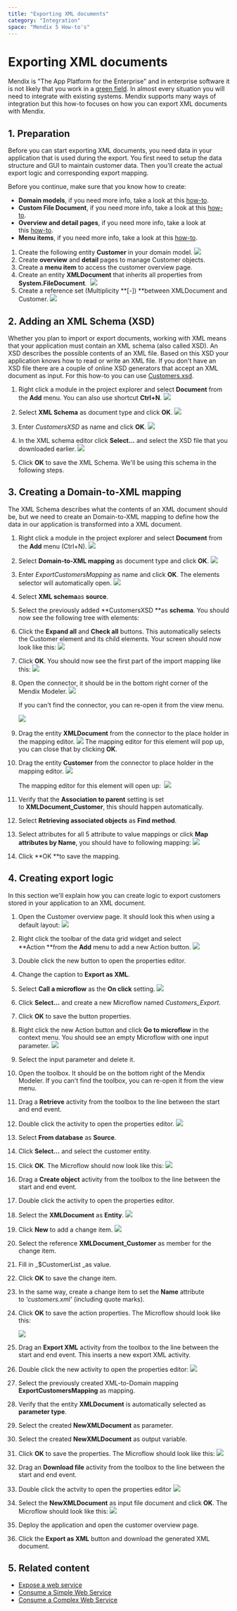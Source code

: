 ```yaml
---
title: "Exporting XML documents"
category: "Integration"
space: "Mendix 5 How-to's"
---
```

# Exporting XML documents

Mendix is "The App Platform for the Enterprise" and in enterprise software it is not likely that you work in a [green field](https://en.wikipedia.org/wiki/Greenfield_project). In almost every situation you will need to integrate with existing systems. Mendix supports many ways of integration but this how-to focuses on how you can export XML documents with Mendix.

## 1. Preparation

Before you can start exporting XML documents, you need data in your application that is used during the export. You first need to setup the data structure and GUI to maintain customer data. Then you'll create the actual export logic and corresponding export mapping.

Before you continue, make sure that you know how to create:

*   **Domain models**, if you need more info, take a look at this [how-to](creating-a-basic-data-layer).
*   **Custom File Document**, if you need more info, take a look at this [how-to](working-with-images-and-files).
*   **Overview and detail pages**, if you need more info, take a look at this [how-to](creating-your-first-two-overview-and-detail-pages).
*   **Menu items**, if you need more info, take a look at this [how-to](setting-up-the-navigation-structure).

1.  Create the following entity **Customer** in your domain model.
    ![](attachments/8782441/8946652.png)
2.  Create **overview** and **detail** pages to manage Customer objects.
3.  Create a **menu item** to access the customer overview page.
4.  Create an entity **XMLDocument** that inherits all properties from **System.FileDocument**. 
    ![](attachments/7831653/8945900.png)
5.  Create a reference set (Multiplicity **[*-*]) **between XMLDocument and Customer.
    ![](attachments/8782441/8946654.png)

## 2\. Adding an XML Schema (XSD)

Whether you plan to import or export documents, working with XML means that your application must contain an XML schema (also called XSD). An XSD describes the possible contents of an XML file. Based on this XSD your application knows how to read or write an XML file. If you don't have an XSD file there are a couple of online XSD generators that accept an XML document as input. For this how-to you can use [Customers.xsd](attachments/8782441/8945818.xsd).

1.  Right click a module in the project explorer and select **Document** from the **Add** menu. You can also use shortcut **Ctrl+N**.
    ![](attachments/7831653/8028202.png)

2.  Select **XML Schema** as document type and click **OK**.
    ![](attachments/7831653/8028203.png)

3.  Enter _CustomersXSD_ as name and click **OK**.
    ![](attachments/7831653/8028204.png)

4.  In the XML schema editor click **Select...** and select the XSD file that you downloaded earlier.
    ![](attachments/8782441/8946656.png)

5.  Click **OK** to save the XML Schema. We'll be using this schema in the following steps.

## 3\. Creating a Domain-to-XML mapping

The XML Schema describes what the contents of an XML document should be, but we need to create an Domain-to-XML mapping to define how the data in our application is transformed into a XML document.

1.  Right click a module in the project explorer and select **Document** from the **Add** menu (Ctrl+N).
    ![](attachments/8782441/8945864.png)

2.  Select **Domain-to-XML mapping** as document type and click **OK**.
    ![](attachments/8782441/8945867.png)

3.  Enter _ExportCustomersMapping_ as name and click **OK**. The elements selector will automatically open.
    ![](attachments/8782441/8945868.png)

4.  Select **XML schema**as **source**.
5.  Select the previously added **CustomersXSD **as **schema**. You should now see the following tree with elements:
6.  Click the **Expand all** and **Check all** buttons. This automatically selects the Customer element and its child elements. Your screen should now look like this:
    ![](attachments/8782441/8946657.png)

7.  Click **OK**. You should now see the first part of the import mapping like this:
    ![](attachments/8782441/8946658.png)

8.  Open the connector, it should be in the bottom right corner of the Mendix Modeler.
    ![](attachments/8782441/8946635.png)

    If you can't find the connector, you can re-open it from the view menu. 

    ![](attachments/8782441/8945848.png) 

9.  Drag the entity **XMLDocument** from the connector to the place holder in the mapping editor.
    ![](attachments/8782441/8946659.png)
    The mapping editor for this element will pop up, you can close that by clicking **OK**.
10. Drag the entity **Customer** from the connector to place holder in the mapping editor.
    ![](attachments/8782441/8946660.png)

    The mapping editor for this element will open up:
     ![](attachments/8782441/8946663.png)

11. Verify that the **Association to parent** setting is set to **XMLDocument_Customer**, this should happen automatically.
12.  Select **Retrieving associated objects** as **Find method**.
13.  Select attributes for all 5 attribute to value mappings or click **Map attributes by Name**, you should have to following mapping:
    ![](attachments/8782441/8946662.png)

14.  Click **OK **to save the mapping.

## 4\. Creating export logic

In this section we'll explain how you can create logic to export customers stored in your application to an XML document.

1.  Open the Customer overview page. It should look this when using a default layout:
    ![](attachments/8782441/17662017.png)

2.  Right click the toolbar of the data grid widget and select **Action **from the **Add** menu to add a new Action button.
    ![](attachments/8782441/17662019.png)

3.  Double click the new button to open the properties editor.
4.  Change the caption to **Export as XML**.
5.  Select **Call a microflow** as the **On click** setting.
    ![](attachments/8782441/17662020.png)

6.  Click **Select...** and create a new Microflow named _Customers_Export_.
7.  Click **OK** to save the button properties.
8.  Right click the new Action button and click **Go to microflow** in the context menu. You should see an empty Microflow with one input parameter.
    ![](attachments/8782441/17662021.png)

9.  Select the input parameter and delete it.
10.  Open the toolbox. It should be on the bottom right of the Mendix Modeler. If you can't find the toolbox, you can re-open it from the view menu.
11.  Drag a **Retrieve** activity from the toolbox to the line between the start and end event.
12.  Double click the activity to open the properties editor.
    ![](attachments/8782441/8946445.png)

13.  Select **From database** as **Source**.
14.  Click **Select...** and select the customer entity.
15.  Click **OK**. The Microflow should now look like this:
    ![](attachments/8782441/8946448.png)

16.  Drag a **Create object** activity from the toolbox to the line between the start and end event.
17.  Double click the activity to open the properties editor.
18.  Select the **XMLDocument** as **Entity**.
    ![](attachments/8782441/17662022.png)

19.  Click **New** to add a change item.
    ![](attachments/8782441/8946450.png)

20.  Select the reference **XMLDocument_Customer** as member for the change item.
21.  Fill in _$CustomerList _as value.
22.  Click **OK** to save the change item.
23.  In the same way, create a change item to set the **Name** attribute to _'customers.xml'_ (including quote marks).
24. Click **OK** to save the action properties. The Microflow should look like this:

    ![](attachments/8782441/8946452.png)

25. Drag an **Export XML** activity from the toolbox to the line between the start and end event. This inserts a new export XML activity.
26.  Double click the new activity to open the properties editor:
    ![](attachments/8782441/8946453.png)

27.  Select the previously created XML-to-Domain mapping **ExportCustomersMapping** as mapping.
28.  Verify that the entity **XMLDocument** is automatically selected as **parameter type**.
29.  Select the created **NewXMLDocument** as parameter.
30.  Select the created **NewXMLDocument** as output variable.
31.  Click **OK** to save the properties. The Microflow should look like this:
    ![](attachments/8782441/8946454.png)

32.  Drag an **Download file** activity from the toolbox to the line between the start and end event.
33.  Double click the actvity to open the properties editor
    ![](attachments/8782441/8946457.png)

34.  Select the **NewXMLDocument** as input file document and click **OK**. The Microflow should look like this:
    ![](attachments/8782441/8946456.png)

35.  Deploy the application and open the customer overview page.
36.  Click the **Export as XML** button and download the generated XML document.

## 5\. Related content

*   [Expose a web service](exposing-a-web-service)
*   [Consume a Simple Web Service](consuming-a-simple-web-service)
*   [Consume a Complex Web Service](consuming-a-complex-web-service)
